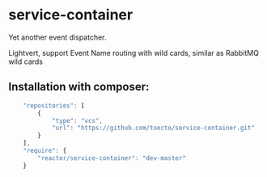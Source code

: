 # service-container

Yet another event dispatcher.

Lightvert, support Event Name routing with wild cards, similar as RabbitMQ wild cards

## Installation with composer:

```javascript
    "repositories": [
        {
            "type": "vcs",
            "url": "https://github.com/toecto/service-container.git"
        }
    ],
    "require": {
        "reactor/service-container": "dev-master"
    }
  ```